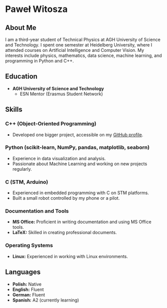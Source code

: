 # Paweł Witosza

## About Me
I am a third-year student of Technical Physics at AGH University of Science and Technology. I spent one semester at Heidelberg University, where I attended courses on Artificial Intelligence and Computer Vision. My interests include physics, mathematics, data science, machine learning, and programming in Python and C++.

## Education
- **AGH University of Science and Technology**
  - ESN Mentor (Erasmus Student Network)

## Skills

### C++ (Object-Oriented Programming)
- Developed one bigger project, accessible on my [GitHub profile](https://github.com/Pabito22?tab=repositories).

### Python (scikit-learn, NumPy, pandas, matplotlib, seaborn)
- Experience in data visualization and analysis.
- Passionate about Machine Learning and working on new projects regularly.

### C (STM, Arduino)
- Experienced in embedded programming with C on STM platforms.
- Built a small robot controlled by my phone or a pilot.

### Documentation and Tools
- **MS Office:** Proficient in writing documentation and using MS Office tools.
- **LaTeX:** Skilled in creating professional documents.
  
### Operating Systems
- **Linux:** Experienced in working with Linux environments.

## Languages
- **Polish:** Native
- **English:** Fluent
- **German:** Fluent
- **Spanish:** A2 (currently learning)

